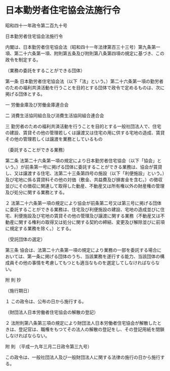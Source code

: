 # 日本勤労者住宅協会法施行令

昭和四十一年政令第二百九十号

日本勤労者住宅協会法施行令

内閣は、日本勤労者住宅協会法（昭和四十一年法律第百三十三号）第九条第一項、第二十六条第一項、附則第五条及び附則第八条第四項の規定に基づき、この政令を制定する。

（業務の委託をすることができる団体）

第一条 日本勤労者住宅協会法（以下「法」という。）第二十六条第一項の勤労者のための福利共済活動を行うことを目的とする団体で政令で定めるものは、次に掲げる団体とする。

一 労働金庫及び労働金庫連合会

二 消費生活協同組合及び消費生活協同組合連合会

三 勤労者のための福利共済活動を行うことを目的とする一般社団法人で、住宅の建設、賃貸その他の管理若しくは譲渡又は住宅の用に供する宅地の造成、賃貸その他の管理若しくは譲渡を業務としているもの

（委託することができる業務）

第二条 法第二十六条第一項の規定により日本勤労者住宅協会（以下「協会」という。）が前条第一号に掲げる団体に委託することができる業務は、協会が賃貸し、又は譲渡する住宅、法第二十三条第四号の施設（以下「利便施設」という。）及び宅地に係る賃貸料その他の対価（敷金、共益費及び損害金を含む。）の徴収並びにその徴収に関連して取得した動産、不動産又は所有権以外の財産権の管理及び処分に関する業務とする。

２ 法第二十六条第一項の規定により協会が前条第二号又は第三号に掲げる団体に委託することができる業務は、住宅及び利便施設の建設、宅地の造成並びに住宅、利便施設及び宅地の賃貸その他の管理及び譲渡に関する業務（不動産又は不動産に関する権利の取得又は処分に関する契約の締結、変更及び解除並びに前項に規定する業務を除く。）とする。

（受託団体の選定）

第三条 協会は、法第二十六条第一項の規定により業務の一部を委託する場合においては、第一条に掲げる団体のうち、当該業務を遂行する能力、当該団体の構成員その他の事情を考慮してもつとも適当なものを選定してしなければならない。

附 則 抄

（施行期日）

１ この政令は、公布の日から施行する。

（財団法人日本労働者住宅協会の解散の登記）

２ 法附則第八条第三項の規定により財団法人日本労働者住宅協会が解散したときは、登記官は、職権をもつてその法人の解散の登記をし、その登記用紙を閉鎖しなければならない。

附 則 （平成一九年三月二日政令第三九号）

この政令は、一般社団法人及び一般財団法人に関する法律の施行の日から施行する。
